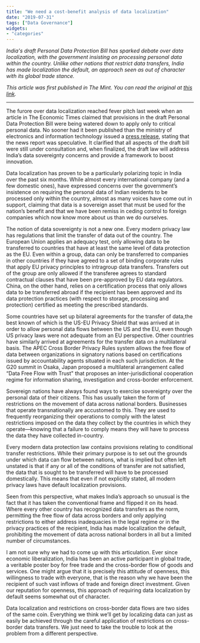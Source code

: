 ```yaml
---
title: "We need a cost-benefit analysis of data localization"
date: "2019-07-31"
tags: ["Data Governance"]
widgets: 
- "categories"
---
```


*India's draft Personal Data Protection Bill has sparked debate over data localization, with the government insisting on processing personal data within the country. Unlike other nations that restrict data transfers, India has made localization the default, an approach seen as out of character with its global trade stance.*
<!--more-->
*This article was first published in The Mint. You can read the original at [this link](https://www.livemint.com/opinion/columns/opinion-we-need-a-cost-benefit-analysis-of-data-localization-1564513414995.html).*

---

The furore over data localization reached fever pitch last week when an article in The Economic Times claimed that provisions in the draft Personal Data Protection Bill were being watered down to apply only to critical personal data. No sooner had it been published than the ministry of electronics and information technology issued a [press release](https://www.meity.gov.in/writereaddata/files/Press%20Release%20Meity%2026%20July%20.pdf), stating that the news report was speculative. It clarified that all aspects of the draft bill were still under consultation and, when finalized, the draft law will address India’s data sovereignty concerns and provide a framework to boost innovation.

Data localization has proven to be a particularly polarizing topic in India over the past six months. While almost every international company (and a few domestic ones), have expressed concerns over the government’s insistence on requiring the personal data of Indian residents to be processed only within the country, almost as many voices have come out in support, claiming that data is a sovereign asset that must be used for the nation’s benefit and that we have been remiss in ceding control to foreign companies which now know more about us than we do ourselves.

The notion of data sovereignty is not a new one. Every modern privacy law has regulations that limit the transfer of data out of the country. The European Union applies an adequacy test, only allowing data to be transferred to countries that have at least the same level of data protection as the EU. Even within a group, data can only be transferred to companies in other countries if they have agreed to a set of binding corporate rules that apply EU privacy principles to intragroup data transfers. Transfers out of the group are only allowed if the transferee agrees to standard contractual clauses that have been pre-approved by EU data regulators. China, on the other hand, relies on a certification process that only allows data to be transferred abroad if the recipient has been approved and its data protection practices (with respect to storage, processing and protection) certified as meeting the prescribed standards.

Some countries have set up bilateral agreements for the transfer of data,the best known of which is the US-EU Privacy Shield that was arrived at in order to allow personal data flows between the US and the EU, even though US privacy laws were not adequate from an EU perspective. Other countries have similarly arrived at agreements for the transfer data on a multilateral basis. The APEC Cross Border Privacy Rules system allows the free flow of data between organizations in signatory nations based on certifications issued by accountability agents situated in each such jurisdiction. At the G20 summit in Osaka, Japan proposed a multilateral arrangement called “Data Free Flow with Trust" that proposes an inter-jurisdictional cooperation regime for information sharing, investigation and cross-border enforcement.

Sovereign nations have always found ways to exercise sovereignty over the personal data of their citizens. This has usually taken the form of restrictions on the movement of data across national borders. Businesses that operate transnationally are accustomed to this. They are used to frequently reorganizing their operations to comply with the latest restrictions imposed on the data they collect by the countries in which they operate—knowing that a failure to comply means they will have to process the data they have collected in-country.

Every modern data protection law contains provisions relating to conditional transfer restrictions. While their primary purpose is to set out the grounds under which data can flow between nations, what is implied but often left unstated is that if any or all of the conditions of transfer are not satisfied, the data that is sought to be transferred will have to be processed domestically. This means that even if not explicitly stated, all modern privacy laws have default localization provisions.

Seen from this perspective, what makes India’s approach so unusual is the fact that it has taken the conventional frame and flipped it on its head. Where every other country has recognized data transfers as the norm, permitting the free flow of data across borders and only applying restrictions to either address inadequacies in the legal regime or in the privacy practices of the recipient, India has made localization the default, prohibiting the movement of data across national borders in all but a limited number of circumstances.

I am not sure why we had to come up with this articulation. Ever since economic liberalization, India has been an active participant in global trade, a veritable poster boy for free trade and the cross-border flow of goods and services. One might argue that it is precisely this attitude of openness, this willingness to trade with everyone, that is the reason why we have been the recipient of such vast inflows of trade and foreign direct investment. Given our reputation for openness, this approach of requiring data localization by default seems somewhat out of character.

Data localization and restrictions on cross-border data flows are two sides of the same coin. Everything we think we’ll get by localizing data can just as easily be achieved through the careful application of restrictions on cross-border data transfers. We just need to take the trouble to look at the problem from a different perspective.

